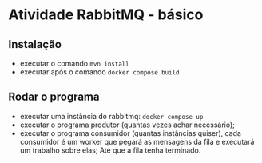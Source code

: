 # Atividade RabbitMQ - básico
## Instalação

 - executar o comando `mvn install`
 - executar após o comando `docker compose build`

## Rodar o programa

 - executar uma instância do rabbitmq: `docker compose up`
 - executar o programa produtor (quantas vezes achar necessário);
 - executar o programa consumidor (quantas instâncias quiser), cada consumidor é um worker que pegará as mensagens da fila e executará um trabalho sobre elas; Até que a fila tenha terminado.